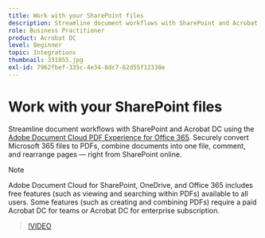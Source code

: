 ```yaml
---
title: Work with your SharePoint files
description: Streamline document workflows with SharePoint and Acrobat DC using the Adobe Document Cloud PDF Experience for Office 365
role: Business Practitioner
product: Acrobat DC
level: Beginner
topic: Integrations
thumbnail: 331855.jpg
exl-id: 7962fbef-335c-4e34-8dc7-62d55f12338e
---
```

# Work with your SharePoint files

Streamline document workflows with SharePoint and Acrobat DC using the [Adobe Document Cloud PDF Experience for Office 365](https://appsource.microsoft.com/en-us/product/web-apps/adobeinc.adobe-document-cloud-pdf?tab=Overview). Securely convert Microsoft 365 files to PDFs, combine documents into one file, comment, and rearrange pages — right from SharePoint online.

>[!NOTE]
>
>Adobe Document Cloud for SharePoint, OneDrive, and Office 365 includes free features (such as viewing and searching within PDFs) available to all users. Some features (such as creating and combining PDFs) require a paid Acrobat DC for teams or Acrobat DC for enterprise subscription.

>[!VIDEO](https://video.tv.adobe.com/v/331855?hidetitle=true)
